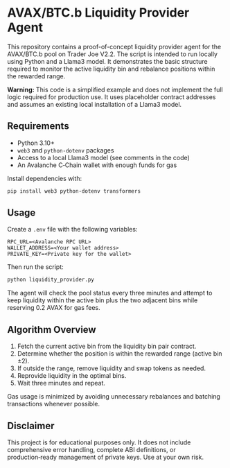 # AVAX/BTC.b Liquidity Provider Agent

This repository contains a proof-of-concept liquidity provider agent for the
AVAX/BTC.b pool on Trader Joe V2.2. The script is intended to run locally using
Python and a Llama3 model. It demonstrates the basic structure required to
monitor the active liquidity bin and rebalance positions within the rewarded
range.

**Warning:** This code is a simplified example and does not implement the full
logic required for production use. It uses placeholder contract addresses and
assumes an existing local installation of a Llama3 model.

## Requirements

- Python 3.10+
- `web3` and `python-dotenv` packages
- Access to a local Llama3 model (see comments in the code)
- An Avalanche C‑Chain wallet with enough funds for gas

Install dependencies with:

```bash
pip install web3 python-dotenv transformers
```

## Usage

Create a `.env` file with the following variables:

```
RPC_URL=<Avalanche RPC URL>
WALLET_ADDRESS=<Your wallet address>
PRIVATE_KEY=<Private key for the wallet>
```

Then run the script:

```bash
python liquidity_provider.py
```

The agent will check the pool status every three minutes and attempt to keep
liquidity within the active bin plus the two adjacent bins while reserving
0.2 AVAX for gas fees.

## Algorithm Overview

1. Fetch the current active bin from the liquidity bin pair contract.
2. Determine whether the position is within the rewarded range (active bin ±2).
3. If outside the range, remove liquidity and swap tokens as needed.
4. Reprovide liquidity in the optimal bins.
5. Wait three minutes and repeat.

Gas usage is minimized by avoiding unnecessary rebalances and batching
transactions whenever possible.

## Disclaimer

This project is for educational purposes only. It does not include comprehensive
error handling, complete ABI definitions, or production‑ready management of
private keys. Use at your own risk.
